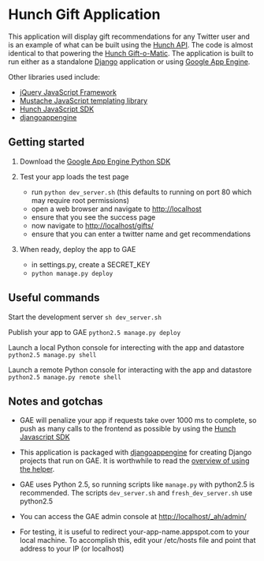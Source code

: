 Hunch Gift Application
================================

This application will display gift recommendations for any Twitter
user and is an example of what can be built using the [Hunch
API](http://hunch.com/developers/). The code is almost identical to
that powering the [Hunch Gift-o-Matic](http://hunch.com/apps/gifts/). The
application is built to run either as a standalone
[Django](http://www.djangoproject.com/) application or using [Google
App Engine](http://code.google.com/appengine/).

Other libraries used include:

* [jQuery JavaScript Framework](http://jquery.com/)
* [Mustache JavaScript templating library](http://github.com/janl/mustache.js)
* [Hunch JavaScript SDK](http://hunch.com/developers/v1/resources/samples/)
* [djangoappengine](http://www.allbuttonspressed.com/projects/djangoappengine)


Getting started
---------------

1. Download the [Google App Engine Python SDK](http://code.google.com/appengine/downloads.html)

2. Test your app loads the test page
   * run `python dev_server.sh` (this defaults to running on port 80 which may require root permissions)
   * open a web browser and navigate to [http://localhost](http://localhost)
   * ensure that you see the success page
   * now navigate to [http://localhost/gifts/](http://localhost/gifts/)
   * ensure that you can enter a twitter name and get recommendations

3. When ready, deploy the app to GAE
   * in settings.py, create a SECRET_KEY
   * `python manage.py deploy`


Useful commands
---------------

Start the development server
`sh dev_server.sh`

Publish your app to GAE
`python2.5 manage.py deploy`

Launch a local Python console for interecting with the app and datastore
`python2.5 manage.py shell`

Launch a remote Python console for interacting with the app and datastore
`python2.5 manage.py remote shell`


Notes and gotchas
-----------------

* GAE will penalize your app if requests take over 1000 ms to complete, so
push as many calls to the frontend as possible by using the
[Hunch Javascript SDK](http://hunch.com/media/js/hunch-api.js)

* This application is packaged with [djangoappengine](http://www.allbuttonspressed.com/projects/djangoappengine)
for creating Django projects that run on GAE. It is worthwhile to read the [overview of using the helper](http://code.google.com/appengine/articles/django-nonrel.html).

* GAE uses Python 2.5, so running scripts like `manage.py` with python2.5 is
recommended. The scripts `dev_server.sh` and `fresh_dev_server.sh` use python2.5

* You can access the GAE admin console at [http://localhost/_ah/admin/](http://localhost/_ah/admin/)

* For testing, it is useful to redirect your-app-name.appspot.com to your local machine.
To accomplish this, edit your /etc/hosts file and point that address to your IP (or localhost)
